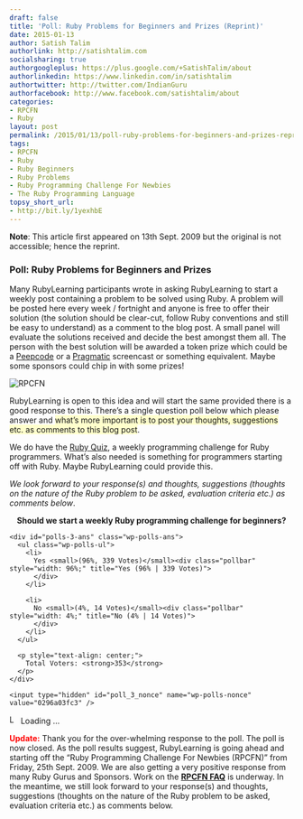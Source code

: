 ```yaml
---
draft: false
title: 'Poll: Ruby Problems for Beginners and Prizes (Reprint)'
date: 2015-01-13
author: Satish Talim
authorlink: http://satishtalim.com
socialsharing: true
authorgoogleplus: https://plus.google.com/+SatishTalim/about
authorlinkedin: https://www.linkedin.com/in/satishtalim
authortwitter: http://twitter.com/IndianGuru
authorfacebook: http://www.facebook.com/satishtalim/about
categories:
- RPCFN
- Ruby
layout: post
permalink: /2015/01/13/poll-ruby-problems-for-beginners-and-prizes-reprint/
tags:
- RPCFN
- Ruby
- Ruby Beginners
- Ruby Problems
- Ruby Programming Challenge For Newbies
- The Ruby Programming Language
topsy_short_url:
- http://bit.ly/1yexhbE
---
```


<div>
  <p>
    <b>Note</b>: This article first appeared on 13th Sept. 2009 but the original is not accessible; hence the reprint.
  </p>
  
  <h3>
    Poll: Ruby Problems for Beginners and Prizes
  </h3>
  
  <p>
    <span class="drop_cap">M</span>any RubyLearning participants wrote in asking RubyLearning to start a weekly post containing a problem to be solved using Ruby. A problem will be posted here every week / fortnight and anyone is free to offer their solution (the solution should be clear-cut, follow Ruby conventions and still be easy to understand) as a comment to the blog post. A small panel will evaluate the solutions received and decide the best amongst them all. The person with the best solution will be awarded a token prize which could be a <a href="http://peepcode.com/">Peepcode</a> or a <a href="http://www.pragprog.com/screencasts">Pragmatic</a> screencast or something equivalent. Maybe some sponsors could chip in with some prizes!
  </p>
  
  <p>
    <img class="alignright" src='http://rubylearning.com/images/ruby_challenge3.jpg' style="border: 0px none ;" alt="RPCFN" />
  </p>
  
  <p>
    RubyLearning is open to this idea and will start the same provided there is a good response to this. There&#8217;s a single question poll below which please answer and <span style="background-color: #FFFFCC;">what&#8217;s more important is to post your thoughts, suggestions etc. as comments to this blog post</span>.
  </p>
  
  <p>
    We do have the <a href="http://rubyquiz.com/">Ruby Quiz</a>, a weekly programming challenge for Ruby programmers. What&#8217;s also needed is something for programmers starting off with Ruby. Maybe RubyLearning could provide this.
  </p>
  
  <p>
    <em>We look forward to your response(s) and thoughts, suggestions (thoughts on the nature of the Ruby problem to be asked, evaluation criteria etc.) as comments below</em>.
  </p>
  
  <div id="polls-3" class="wp-polls">
    <p style="text-align: center;">
      <strong>Should we start a weekly Ruby programming challenge for beginners?</strong>
    </p>
    
    <div id="polls-3-ans" class="wp-polls-ans">
      <ul class="wp-polls-ul">
        <li>
          Yes <small>(96%, 339 Votes)</small><div class="pollbar" style="width: 96%;" title="Yes (96% | 339 Votes)">
          </div>
        </li>
        
        <li>
          No <small>(4%, 14 Votes)</small><div class="pollbar" style="width: 4%;" title="No (4% | 14 Votes)">
          </div>
        </li>
      </ul>
      
      <p style="text-align: center;">
        Total Voters: <strong>353</strong>
      </p>
    </div>
    
    <input type="hidden" id="poll_3_nonce" name="wp-polls-nonce" value="0296a03fc3" />
  </div>
  
  <div id="polls-3-loading" class="wp-polls-loading">
    <img src="http://rubylearning.com/blog/wp-content/plugins/wp-polls/images/loading.gif" width="16" height="16" alt="Loading ..." title="Loading ..." class="wp-polls-image" />&nbsp;Loading ...
  </div>
  
  <p class="note">
    <strong><span style="color:red;">Update:</span></strong> Thank you for the over-whelming response to the poll. The poll is now closed. As the poll results suggest, RubyLearning is going ahead and starting off the &#8220;Ruby Programming Challenge For Newbies (RPCFN)&#8221; from Friday, 25th Sept. 2009. We are also getting a very positive response from many Ruby Gurus and Sponsors. Work on the <b><a href="http://rubylearning.com/blog/ruby-programming-challenge-faq/">RPCFN FAQ</a></b> is underway. In the meantime, we still look forward to your response(s) and thoughts, suggestions (thoughts on the nature of the Ruby problem to be asked, evaluation criteria etc.) as comments below.
  </p>
</div>

